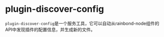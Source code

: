 # plugin-discover-config
`plugin-discover-config`是一个服务工具，它可以自动从rainbond-node组件的API中发现插件的配置信息，并生成新的文件。
